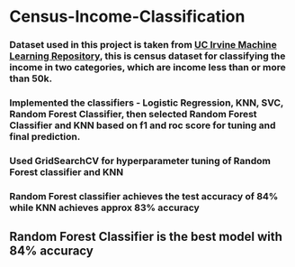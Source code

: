 # Census-Income-Classification
### Dataset used in this project is taken from [UC Irvine Machine Learning Repository](http://archive.ics.uci.edu/ml/index.php), this is census dataset for classifying the income in two categories, which are income less than or more than 50k.
### Implemented the classifiers - Logistic Regression, KNN, SVC, Random Forest Classifier, then selected Random Forest Classifier and KNN based on f1 and roc score for tuning and final prediction.
### Used GridSearchCV for hyperparameter tuning of Random Forest classifier and KNN
### Random Forest classifier achieves the test accuracy of 84% while KNN achieves approx 83% accuracy
## Random Forest Classifier is the best model with 84% accuracy
